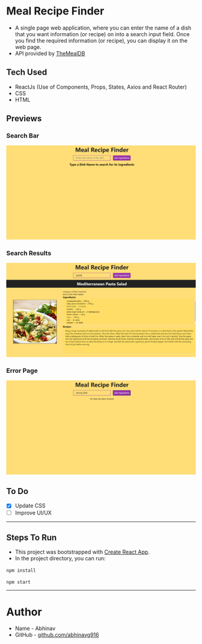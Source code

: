 # Meal Recipe Finder
- A single page web application, where you can enter the name of a dish that you want information  (or recipe) on into a search input field. Once you find the required information (or recipe), you can display it on the web page.
- API provided by [TheMealDB](https://www.themealdb.com/)

## Tech Used
* ReactJs (Use of Components, Props, States, Axios and React Router)
* CSS
* HTML

## Previews
### Search Bar
![Search Bar](https://github.com/abhinavg916/dish-recipe-finder/blob/master/Search%20Bar.png)
### Search Results 
![Search Results](https://github.com/abhinavg916/dish-recipe-finder/blob/master/Search%20Result.png)
### Error Page
![Error Page](https://github.com/abhinavg916/dish-recipe-finder/blob/master/Error%20Page.png)

## To Do
* [x] Update CSS
* [ ] Improve UI/UX

---

## Steps To Run
* This project was bootstrapped with [Create React App](https://github.com/facebook/create-react-app).
* In the project directory, you can run:

`npm install`

`npm start`

---

# Author
* Name - Abhinav
* GitHub - [github.com/abhinavg916](https://github.com/abhinavg916)
